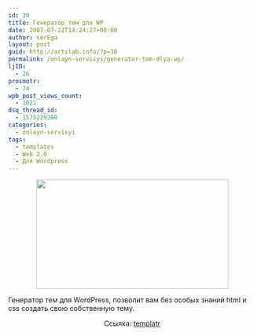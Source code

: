 ```yaml
---
id: 30
title: Генератор тем для WP
date: 2007-07-22T14:24:27+00:00
author: serEga
layout: post
guid: http://artslab.info/?p=30
permalink: /onlayn-servisyi/generator-tem-dlya-wp/
ljID:
  - 26
prosmotr:
  - 74
wpb_post_views_count:
  - 1021
dsq_thread_id:
  - 1575229208
categories:
  - onlayn-servisyi
tags:
  - templates
  - Web 2.0
  - Для Wordpress
---
```

<p style="text-align: center">
  <a href="{{site.img_cdn}}/templlr9.jpg"><img src="{{site.img_cdn}}/templlr9.jpg" alt="" title="templlr9" width="391" height="223" class="alignnone size-full wp-image-810" /></a>
</p>

Генератор тем для WordPress, позволит вам без особых знаний html и css создать свою собственную тему.

<p align="center">
  Ссылка: <a href="http://templatr.cc/" title="wordpress theme generator" target="_blank">templatr</a>
</p>